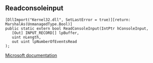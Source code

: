 ## Readconsoleinput

```
[DllImport("Kernel32.dll", SetLastError = true)][return: MarshalAs(UnmanagedType.Bool)]
public static extern bool ReadConsoleInput(IntPtr hConsoleInput,
   [Out] INPUT_RECORD[] lpBuffer,
   uint nLength,
   out uint lpNumberOfEventsRead
);
```

[Microsoft documentation](https://docs.microsoft.com/en-us/windows/console/readconsoleinput)
